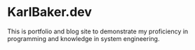# KarlBaker.dev
This is portfolio and blog site to demonstrate my proficiency in programming and knowledge in system engineering.
